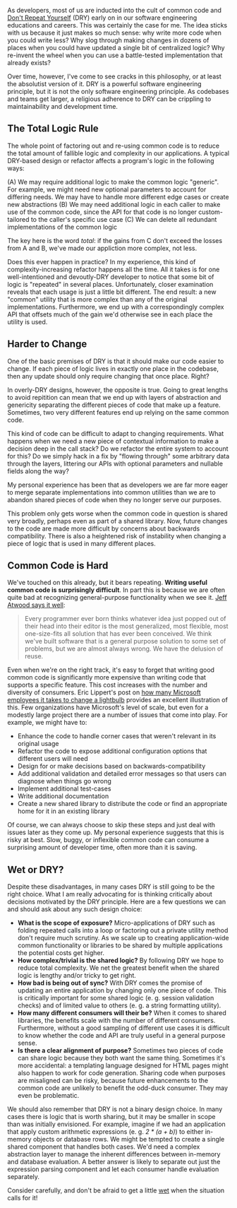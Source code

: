 As developers, most of us are inducted into the cult of common code and <a href="https://en.wikipedia.org/wiki/Don't_repeat_yourself">Don't Repeat Yourself</a> (DRY) early on in our software engineering educations and careers. This was certainly the case for me. The idea sticks with us because it just makes so much sense: why write more code when you could write less? Why slog through making changes in dozens of places when you could have updated a single bit of centralized logic? Why re-invent the wheel when you can use a battle-tested implementation that already exists?

Over time, however, I've come to see cracks in this philosophy, or at least the absolutist version of it. DRY is a powerful software engineering principle, but it is not the only software engineering principle. As codebases and teams get larger, a religious adherence to DRY can be crippling to maintainability and development time.

<!--more-->

<h2 id="total-logic">The Total Logic Rule</h2>

The whole point of factoring out and re-using common code is to reduce the total amount of fallible logic and complexity in our applications. A typical DRY-based design or refactor affects a program's logic in the following ways:

(A) We may require additional logic to make the common logic "generic". For example, we might need new optional parameters to account for differing needs. We may have to handle more different edge cases or create new abstractions
(B) We may need additional logic in each caller to make use of the common code, since the API for that code is no longer custom-tailored to the caller's specific use case
(C) We can delete all redundant implementations of the common logic

The key here is the word <i>total</i>: if the gains from C don't exceed the losses from A and B, we've made our appliction more complex, not less.

Does this ever happen in practice? In my experience, this kind of complexity-increasing refactor happens all the time. All it takes is for one well-intentioned and devoutly-DRY developer to notice that some bit of logic is "repeated" in several places. Unfortunately, closer examination reveals that each usage is just a little bit different. The end result: a new "common" utility that is more complex than any of the original implementations. Furthermore, we end up with a correspondingly complex API that offsets much of the gain we'd otherwise see in each place the utility is used.

<h2 id="change">Harder to Change</h2>

One of the basic premises of DRY is that it should make our code easier to change. If each piece of logic lives in exactly one place in the codebase, then any update should only require changing that once place. Right?

In overly-DRY designs, however, the opposite is true. Going to great lengths to avoid repitition can mean that we end up with layers of abstraction and genericity separating the different pieces of code that make up a feature. Sometimes, two very different features end up relying on the same common code.

This kind of code can be difficult to adapt to changing requirements. What happens when we need a new piece of contextual information to make a decision deep in the call stack? Do we refactor the entire system to account for this? Do we simply hack in a fix by "flowing through" some arbitrary data through the layers, littering our APIs with optional parameters and nullable fields along the way?

My personal experience has been that as developers we are far more eager to merge separate implementations into common utilities than we are to abandon shared pieces of code when they no longer serve our purposes.

This problem only gets worse when the common code in question is shared very broadly, perhaps even as part of a shared library. Now, future changes to the code are made more difficult by concerns about backwards compatibility. There is also a heightened risk of instability when changing a piece of logic that is used in many different places.

<h2 id="blindness">Common Code is Hard</h2>

We've touched on this already, but it bears repeating. <strong>Writing useful common code is surprisingly difficult</strong>. In part this is because we are often quite bad at recognizing general-purpose functionality when we see it. <a href="https://blog.codinghorror.com/rule-of-three/">Jeff Atwood says it well</a>:

<blockquote>
Every programmer ever born thinks whatever idea just popped out of their head into their editor is the most generalized, most flexible, most one-size-fits all solution that has ever been conceived. We think we've built software that is a general purpose solution to some set of problems, but we are almost always wrong. We have the delusion of reuse.
</blockquote>

Even when we're on the right track, it's easy to forget that writing good common code is significantly more expensive than writing code that supports a specific feature. This cost increases with the number and diversity of consumers. Eric Lippert's post on <a href="https://blogs.msdn.microsoft.com/ericlippert/2003/10/28/how-many-microsoft-employees-does-it-take-to-change-a-lightbulb/">how many Microsoft employees it takes to change a lightbulb</a> provides an excellent illustration of this. Few organizations have Microsoft's level of scale, but even for a modestly large project there are a number of issues that come into play. For example, we might have to:

* Enhance the code to handle corner cases that weren't relevant in its original usage
* Refactor the code to expose additional configuration options that different users will need
* Design for or make decisions based on backwards-compatibility
* Add additional validation and detailed error messages so that users can diagnose when things go wrong
* Implement additional test-cases
* Write additional documentation
* Create a new shared library to distribute the code or find an appropriate home for it in an existing library

Of course, we can always choose to skip these steps and just deal with issues later as they come up. My personal experience suggests that this is risky at best. Slow, buggy, or inflexible common code can consume a surprising amount of developer time, often more than it is saving.

<h2 id="conclusion">Wet or DRY?</h2>

Despite these disadvantages, in many cases DRY is still going to be the right choice. What I am really advocating for is thinking critically about decisions motivated by the DRY principle. Here are a few questions we can and should ask about any such design choice:

* <strong>What is the scope of exposure?</strong> Micro-applications of DRY such as folding repeated calls into a loop or factoring out a private utility method don't require much scrutiny. As we scale up to creating application-wide common functionality or libraries to be shared by multiple applications the potential costs get higher.
* <strong>How complex/trivial is the shared logic?</strong> By following DRY we hope to reduce total complexity. We net the greatest benefit when the shared logic is lengthy and/or tricky to get right.
* <strong>How bad is being out of sync?</strong> With DRY comes the promise of updating an entire application by changing only one piece of code. This is critically important for some shared logic (e. g. session validation checks) and of limited value to others (e. g. a string formatting utility).
* <strong>How many different consumers will their be?</strong> When it comes to shared libraries, the benefits scale with the number of different consumers. Furthermore, without a good sampling of different use cases it is difficult to know whether the code and API are truly useful in a general purpose sense.
* <strong>Is there a clear alignment of purpose?</strong> Sometimes two pieces of code can share logic because they both want the same thing. Sometimes it's more accidental: a templating language designed for HTML pages might also happen to work for code generation. Sharing code when purposes are misaligned can be risky, because future enhancements to the common code are unlikely to benefit the odd-duck consumer. They may even be problematic.

We should also remember that DRY is not a binary design choice. In many cases there is logic that is worth sharing, but it may be smaller in scope than was initially envisioned. For example, imagine if we had an application that apply custom arithmetic expressions (e. g. <em>2 * (a + b)</em>) to either in-memory objects or database rows. We might be tempted to create a single shared component that handles both cases. We'd need a complex abstraction layer to manage the inherent differences between in-memory and database evaluation. A better answer is likely to separate out just the expression parsing component and let each consumer handle evaluation separately.

Consider carefully, and don't be afraid to get a little <a href="https://en.wikipedia.org/wiki/Don't_repeat_yourself#DRY_vs_WET_solutions">wet</a> when the situation calls for it!
